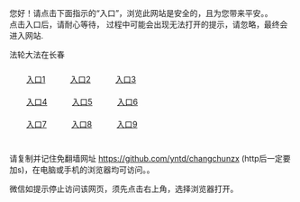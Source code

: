 您好！请点击下面指示的“入口”，浏览此网站是安全的，且为您带来平安。。 <br/>
点击入口后，请耐心等待， 过程中可能会出现无法打开的提示，请忽略，最终会进入网站. </br>

法轮大法在长春<br/>
<div style="padding:10px"><a style="margin:20px" target="_blank" href="https://d5w8u9v6ohp6j.cloudfront.net/2Qpsp?zmcust" id="ccLink1" rel="nofollow">入口1</a> <a target="_blank" style="margin:20px" href="https://d1cqvqz0tjq0w.cloudfront.net/2Qpsp?mnjxcl" id="ccLink2" rel="nofollow">入口2</a> <a style="margin:20px" target="_blank" href="https://d3dpsrohobtsms.cloudfront.net/2Qpsp?xfraiw" id="ccLink3" rel="nofollow">入口3</a></div>

<div style="padding:10px" ><a style="margin:20px" target="_blank" href="https://d5w8u9v6ohp6j.cloudfront.net/2Qpsp?zmcust" id="ccLink4" rel="nofollow">入口4</a> <a style="margin:20px" href="https://d1cqvqz0tjq0w.cloudfront.net/2Qpsp?mnjxcl" target="_blank" id="ccLink5" rel="nofollow">入口5</a> <a style="margin:20px" href="https://d3dpsrohobtsms.cloudfront.net/2Qpsp?xfraiw" target="_blank" id="ccLink6" rel="nofollow">入口6</a></div>

<div style="padding:10px"><a style="margin:20px" target="_blank" href="https://d5w8u9v6ohp6j.cloudfront.net/2Qpsp?zmcust" id="ccLink7" rel="nofollow">入口7</a> <a style="margin:20px" href="https://d1cqvqz0tjq0w.cloudfront.net/2Qpsp?mnjxcl" target="_blank" id="ccLink8" rel="nofollow">入口8</a> <a style="margin:20px" target="_blank" href="https://d3dpsrohobtsms.cloudfront.net/2Qpsp?xfraiw" id="ccLink9" rel="nofollow">入口9</a></div>

<br/>



请复制并记住免翻墙网址 https://github.com/yntd/changchunzx (http后一定要加s)，在电脑或手机的浏览器均可访问。。<br/>

微信如提示停止访问该网页，须先点击右上角，选择浏览器打开。
